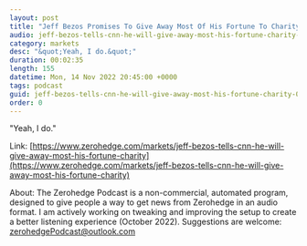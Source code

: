 ```yaml
---
layout: post
title: "Jeff Bezos Promises To Give Away Most Of His Fortune To Charity"
audio: jeff-bezos-tells-cnn-he-will-give-away-most-his-fortune-charity-0
category: markets
desc: "&quot;Yeah, I do.&quot;"
duration: 00:02:35
length: 155
datetime: Mon, 14 Nov 2022 20:45:00 +0000
tags: podcast
guid: jeff-bezos-tells-cnn-he-will-give-away-most-his-fortune-charity-0
order: 0
---
```

&quot;Yeah, I do.&quot;

Link: [https://www.zerohedge.com/markets/jeff-bezos-tells-cnn-he-will-give-away-most-his-fortune-charity](https://www.zerohedge.com/markets/jeff-bezos-tells-cnn-he-will-give-away-most-his-fortune-charity)

About: The Zerohedge Podcast is a non-commercial, automated program, designed to give people a way to get news from Zerohedge in an audio format.  I am actively working on tweaking and improving the setup to create a better listening experience (October 2022).  Suggestions are welcome: [zerohedgePodcast@outlook.com](mailto:zerohedgePodcast@outlook.com)